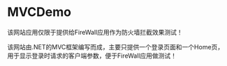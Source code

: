 # MVCDemo
该网站应用仅限于提供给FireWall应用作为防火墙拦截效果测试！

该网站由.NET的MVC框架编写而成，主要只提供一个登录页面和一个Home页，用于显示登录时请求的客户端参数，便于FireWall应用做测试！
